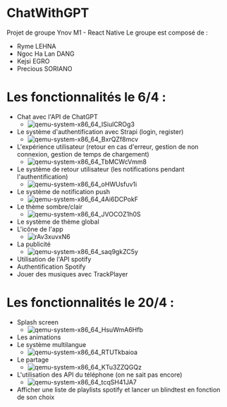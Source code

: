 # ChatWithGPT

Projet de groupe Ynov M1 - React Native
Le groupe est composé de :

- Ryme LEHNA
- Ngoc Ha Lan DANG
- Kejsi EGRO
- Precious SORIANO

# Les fonctionnalités le 6/4 :

- Chat avec l'API de ChatGPT 
  - ![qemu-system-x86_64_ISiulCROg3](https://user-images.githubusercontent.com/56402276/233753016-dccec13c-4c75-4d19-80b9-0113c4c5158c.gif)
- Le système d'authentification avec Strapi (login, register)
  - ![qemu-system-x86_64_BxrQZf8mcv](https://user-images.githubusercontent.com/56402276/233780009-eca0de37-0f7d-4ef9-952f-f43cb425ae5c.gif)
- L'expérience utilisateur (retour en cas d'erreur, gestion de non connexion, gestion de temps de chargement)
  - ![qemu-system-x86_64_TbMCWcVmm8](https://user-images.githubusercontent.com/56402276/233752225-f8114de7-7b56-4ddd-9cb7-938d4db609b3.gif)
- Le système de retour utilisateur (les notifications pendant l'authentification)
  - ![qemu-system-x86_64_oHWUsfuv1i](https://user-images.githubusercontent.com/56402276/233780021-664053e5-2586-4c73-b81e-e7d6636e9a3f.gif)
- Le système de notification push
  - ![qemu-system-x86_64_4Ai6DCPokF](https://user-images.githubusercontent.com/56402276/233752146-474c0c80-d07d-4e83-9fc9-db6ea436709a.gif)
- Le thème sombre/clair
  - ![qemu-system-x86_64_JVOCOZ1h0S](https://user-images.githubusercontent.com/56402276/233752132-cd94101c-79f5-42ac-92ff-d182a67402b4.gif)
- Le système de thème global
- L'icône de l'app
  - ![rAv3xuvxN6](https://user-images.githubusercontent.com/56402276/233752036-bda74eaf-2fe3-4505-9252-3ceeabc1fc7c.gif)
- La publicité
  - ![qemu-system-x86_64_saq9gkZC5y](https://user-images.githubusercontent.com/56402276/233752103-1a6ea8b4-aba0-4a33-adb0-224419084649.gif)
- Utilisation de l'API spotify
- Authentification Spotify
- Jouer des musiques avec TrackPlayer

# Les fonctionnalités le 20/4 :

- Splash screen
  - ![qemu-system-x86_64_HsuWmA6Hfb](https://user-images.githubusercontent.com/56402276/233752073-779660d7-4ba4-4df4-9f1f-9cd972a86dc5.gif)
- Les animations
- Le système multilangue
  - ![qemu-system-x86_64_RTUTkbaioa](https://user-images.githubusercontent.com/56402276/233751994-38e211ec-abaf-446c-a90a-733b95835d36.gif)
- Le partage
  - ![qemu-system-x86_64_KTu3ZZQGQz](https://user-images.githubusercontent.com/56402276/233752009-638b4873-9511-4d95-a8bd-848dc4ed8128.gif)
- L'utilisation des API du téléphone (on ne sait pas encore)
  - ![qemu-system-x86_64_tcqSH41JA7](https://user-images.githubusercontent.com/56402276/233752257-cd1207cd-16ed-4887-ac43-1f3ad8560268.gif)
- Afficher une liste de playlists spotify et lancer un blindtest en fonction de son choix
